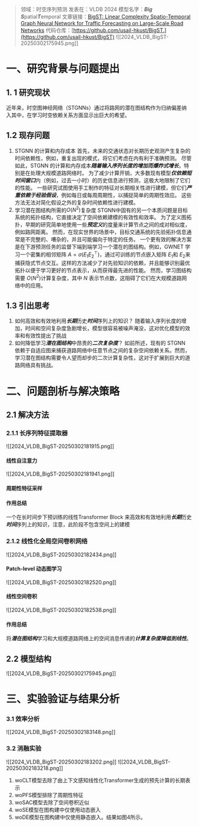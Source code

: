 >领域：时空序列预测
>发表在：VLDB 2024
>模型名字：***Big*** ***S***patial***T***emporal
>文章链接：[BigST: Linear Complexity Spatio-Temporal Graph Neural Network for Traffic Forecasting on Large-Scale Road Networks](https://dl.acm.org/doi/abs/10.14778/3641204.3641217)
>代码仓库：[https://github.com/usail-hkust/BigST.](https://github.com/usail-hkust/BigST)
![[2024_VLDB_BigST-20250302175945.png]]
# 一、研究背景与问题提出
## 1. 1 研究现状
近年来，时空图神经网络（STGNNs）通过将路网的潜在图结构作为归纳偏差纳入其中，在学习时空依赖关系方面显示出巨大的希望。
## 1.2 现存问题
1. STGNN 的计算和内存成本
	首先，未来的交通状态对长期历史观测产生复杂的时间依赖性，例如，重复出现的模式，将它们考虑在内有利于准确预测。
	尽管如此，STGNN 的计算和内存成本***随着输入序列长度的增加而爆炸式增长***，特别是在处理大规模道路网络时。
	为了减少计算开销，大多数现有模型***仅依赖短时间窗口***内（例如，过去一小时）的历史信息进行预测，这极大地限制了它们的性能。
	一些研究试图使用手工制作的特征对长期相关性进行建模，但它们***严重依赖于经验假设***，例如每日或每周周期性，以捕捉简单的周期性效应。
	这些方法无法对简化假设之外的复杂时间依赖性进行建模。
2. 学习潜在图结构所需的$O(N^{2})$复杂度
	STGNN中固有的另一个本质问题是目标系统的拓扑结构，它直接决定了空间依赖建模的有效性和效率。
	为了定义图拓扑，早期的研究简单地使用一些***预定义***的度量来计算节点之间的成对相似度，例如路网距离。
	然而，在现实世界的场景中，目标交通系统的先验拓扑信息通常是不完整的、嘈杂的，并且可能偏向于特定的任务。
	一个更有效的解决方案是在下游预测任务的监督下端到端学习一个潜在的图结构。例如，GWNET 学习一个密集的相邻矩阵 $A=\sigma(E_{1} E_{2}^{\top})$，通过可训练的节点嵌入矩阵 $E_{1}$和 $E_{2}$来捕获隐式节点交互。这样的方法减少了对先验知识的依赖，并且能够识别最优拓扑以便于学习更好的节点表示，从而获得最先进的性能。
	然而，学习图结构需要 $O(N^{2})$计算复杂度，其中 $N$ 表示节点数，这阻碍了它们在大规模道路网络中的应用。
## 1.3 引出思考
1. 如何高效和有效地利用***长期***历史***时间***序列上的知识？
	随着输入序列长度的增加，时间和空间复杂度急剧增长，模型很容易被噪声淹没，这对优化模型的效率和有效性提出了挑战
2. 如何降低学习***潜在图结构***中昂贵的***二次复杂度***？
	如前所述，现有的 STGNN 依赖于自适应图来捕获道路网络中任意节点之间的复杂空间依赖关系。然而，学习潜在图结构需要令人望而却步的二次计算复杂性，这对于扩展到巨大的道路网络具有挑战。
# 二、问题剖析与解决策略
## 2.1 解决方法
### 2.1.1 长序列特征提取器
![[2024_VLDB_BigST-20250302181915.png]]
#### 线性自注意力
![[2024_VLDB_BigST-20250302181941.png]]
#### 周期性特征采样
#### 作用总结
一个在长时间步下预训练的线性Transformer Block 来高效和有效地利用***长期***历史***时间***序列上的知识，注意，此阶段不包含空间上的建模

### 2.1.2 线性化全局空间卷积网络
![[2024_VLDB_BigST-20250302182434.png]]
#### Patch-level 动态图学习
![[2024_VLDB_BigST-20250302182520.png]]
#### 线性空间卷积
![[2024_VLDB_BigST-20250302182538.png]]
#### 作用总结
将***潜在图结构***学习和大规模道路网络上的空间消息传递的***计算复杂度降低到线性***。
## 2.2 模型结构
![[2024_VLDB_BigST-20250302175945.png]]
# 三、实验验证与结果分析 
### 3.1 效率分析
![[2024_VLDB_BigST-20250302183148.png]]
### 3.2 消融实验
![[2024_VLDB_BigST-20250302183202.png]]
![[2024_VLDB_BigST-20250302183218.png]]

1. woCLT模型去除了由上下文感知线性化Transformer生成的预先计算的长期表示
2. woPFS模型排除了周期性特征
3. woSAC模型去除了空间卷积近似
4. woSE模型在图构建中仅使用动态嵌入
5. woDE模型在图构建中仅使用静态嵌入。结果如图4所示。
